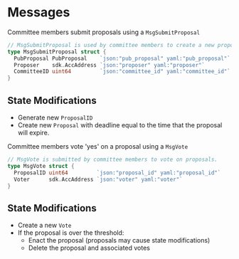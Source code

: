 <!--
order: 3
-->

# Messages

Committee members submit proposals using a `MsgSubmitProposal`

```go
// MsgSubmitProposal is used by committee members to create a new proposal that they can vote on.
type MsgSubmitProposal struct {
  PubProposal PubProposal    `json:"pub_proposal" yaml:"pub_proposal"`
  Proposer    sdk.AccAddress `json:"proposer" yaml:"proposer"`
  CommitteeID uint64         `json:"committee_id" yaml:"committee_id"`
}
```

## State Modifications

* Generate new `ProposalID`
* Create new `Proposal` with deadline equal to the time that the proposal will expire.

Committee members vote 'yes' on a proposal using a `MsgVote`

```go
// MsgVote is submitted by committee members to vote on proposals.
type MsgVote struct {
  ProposalID uint64         `json:"proposal_id" yaml:"proposal_id"`
  Voter      sdk.AccAddress `json:"voter" yaml:"voter"`
}
```

## State Modifications

* Create a new `Vote`
* If the proposal is over the threshold:
  * Enact the proposal (proposals may cause state modifications)
  * Delete the proposal and associated votes